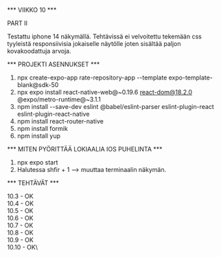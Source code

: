 *** VIIKKO 10 ***

PART II

Testattu iphone 14 näkymällä. Tehtävissä ei velvoitettu tekemään css tyyleistä responsiivisia jokaiselle näytölle joten sisältää
paljon kovakoodattuja arvoja.

*** PROJEKTI ASENNUKSET ***

1. npx create-expo-app rate-repository-app --template expo-template-blank@sdk-50
2. npx expo install react-native-web@~0.19.6 react-dom@18.2.0 @expo/metro-runtime@~3.1.1
3. npm install --save-dev eslint @babel/eslint-parser eslint-plugin-react eslint-plugin-react-native
4. npm install react-router-native
5. npm install formik
6. npm install yup

*** MITEN PYÖRITTÄÄ LOKIAALIA IOS PUHELINTA ***

1. npx expo start
2. Halutessa shfir + 1 --> muuttaa terminaalin näkymän.

*** TEHTÄVÄT ***

10.3    - OK\
10.4    - OK\
10.5    - OK\
10.6    - OK\
10.7    - OK\
10.8    - OK\
10.9    - OK\
10.10   - OK\